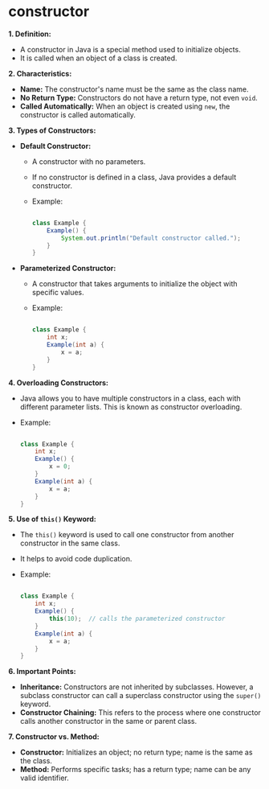 # constructor

**1. Definition:**

- A constructor in Java is a special method used to initialize objects.
- It is called when an object of a class is created.

**2. Characteristics:**

- **Name:** The constructor's name must be the same as the class name.
- **No Return Type:** Constructors do not have a return type, not even `void`.
- **Called Automatically:** When an object is created using `new`, the constructor is called automatically.

**3. Types of Constructors:**

- **Default Constructor:**
    - A constructor with no parameters.
    - If no constructor is defined in a class, Java provides a default constructor.
    - Example:
        
        ```java
        
        class Example {
            Example() {
                System.out.println("Default constructor called.");
            }
        }
        
        ```
        
- **Parameterized Constructor:**
    - A constructor that takes arguments to initialize the object with specific values.
    - Example:
        
        ```java
        
        class Example {
            int x;
            Example(int a) {
                x = a;
            }
        }
        
        ```
        

**4. Overloading Constructors:**

- Java allows you to have multiple constructors in a class, each with different parameter lists. This is known as constructor overloading.
- Example:
    
    ```java
    
    class Example {
        int x;
        Example() {
            x = 0;
        }
        Example(int a) {
            x = a;
        }
    }
    
    ```
    

**5. Use of `this()` Keyword:**

- The `this()` keyword is used to call one constructor from another constructor in the same class.
- It helps to avoid code duplication.
- Example:
    
    ```java
    
    class Example {
        int x;
        Example() {
            this(10);  // calls the parameterized constructor
        }
        Example(int a) {
            x = a;
        }
    }
    
    ```
    

**6. Important Points:**

- **Inheritance:** Constructors are not inherited by subclasses. However, a subclass constructor can call a superclass constructor using the `super()` keyword.
- **Constructor Chaining:** This refers to the process where one constructor calls another constructor in the same or parent class.

**7. Constructor vs. Method:**

- **Constructor:** Initializes an object; no return type; name is the same as the class.
- **Method:** Performs specific tasks; has a return type; name can be any valid identifier.